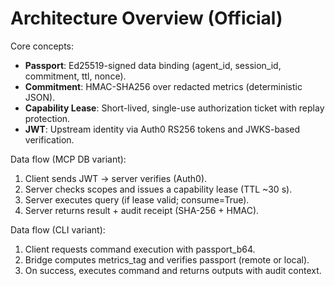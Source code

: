 # Architecture Overview (Official)

Core concepts:
- **Passport**: Ed25519-signed data binding (agent_id, session_id, commitment, ttl, nonce).
- **Commitment**: HMAC-SHA256 over redacted metrics (deterministic JSON).
- **Capability Lease**: Short-lived, single-use authorization ticket with replay protection.
- **JWT**: Upstream identity via Auth0 RS256 tokens and JWKS-based verification.

Data flow (MCP DB variant):
1. Client sends JWT → server verifies (Auth0).
2. Server checks scopes and issues a capability lease (TTL ~30 s).
3. Server executes query (if lease valid; consume=True).
4. Server returns result + audit receipt (SHA-256 + HMAC).

Data flow (CLI variant):
1. Client requests command execution with passport_b64.
2. Bridge computes metrics_tag and verifies passport (remote or local).
3. On success, executes command and returns outputs with audit context.

